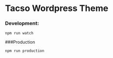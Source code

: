 # Tacso Wordpress Theme

### Development:

```
npm run watch
```

###Production

```
npm run production
```
